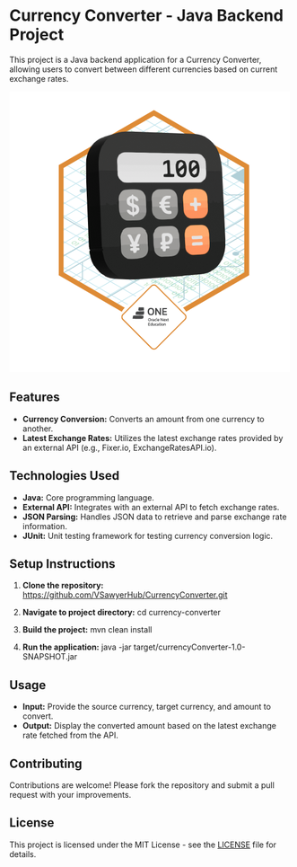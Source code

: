 # Currency Converter - Java Backend Project

This project is a Java backend application for a Currency Converter, allowing users to convert between different currencies based on current exchange rates.

![Badge](https://github.com/VSawyerHub/CurrencyConverter/blob/master/Badge-Conversor.png)

## Features

- **Currency Conversion:** Converts an amount from one currency to another.
- **Latest Exchange Rates:** Utilizes the latest exchange rates provided by an external API (e.g., Fixer.io, ExchangeRatesAPI.io).

## Technologies Used

- **Java:** Core programming language.
- **External API:** Integrates with an external API to fetch exchange rates.
- **JSON Parsing:** Handles JSON data to retrieve and parse exchange rate information.
- **JUnit:** Unit testing framework for testing currency conversion logic.

## Setup Instructions

1. **Clone the repository:**
https://github.com/VSawyerHub/CurrencyConverter.git

2. **Navigate to project directory:**
cd currency-converter


3. **Build the project:**
mvn clean install


4. **Run the application:**
java -jar target/currencyConverter-1.0-SNAPSHOT.jar


## Usage

- **Input:** Provide the source currency, target currency, and amount to convert.
- **Output:** Display the converted amount based on the latest exchange rate fetched from the API.

## Contributing

Contributions are welcome! Please fork the repository and submit a pull request with your improvements.

## License

This project is licensed under the MIT License - see the [LICENSE](LICENSE) file for details.

